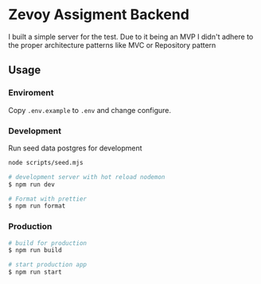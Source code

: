 # Zevoy Assigment Backend

I built a simple server for the test. Due to it being an MVP I didn't adhere to the proper architecture patterns like MVC or Repository pattern

## Usage

### Enviroment

Copy `.env.example` to `.env` and change configure.

### Development

Run seed data postgres for development

```bash
node scripts/seed.mjs
```

```bash
# development server with hot reload nodemon
$ npm run dev

# Format with prettier
$ npm run format
```

### Production

```bash
# build for production
$ npm run build

# start production app
$ npm run start
```
